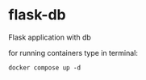 # flask-db
Flask application with db

for running containers type in terminal:

```jupyter
docker compose up -d
```
